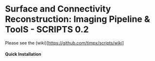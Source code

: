 # Surface and Connectivity Reconstruction: Imaging Pipeline & ToolS - SCRIPTS 0.2
 
Please see the (wiki)[https://github.com/timpx/scripts/wiki]

####  Quick Installation


